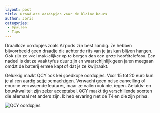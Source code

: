 ```yaml
---
layout: post
title: Draadloze oordopjes voor de kleine beurs
author: Joris
categories:
 - Spullen
 - Tips
---
```

Draadloze oordopjes zoals Airpods zijn best handig. Ze hebben bijvoorbeeld geen draadje die achter de rits van je jas kan blijven hangen. Ook zijn ze veel makkelijker op te bergen dan een grote hoofdtelefoon. Een nadeel is dat ze vaak tyfus duur zijn en waarschijnlijk geen jaren meegaan omdat de batterij ermee kapt of dat je ze kwijtraakt.

Gelukkig maakt QCY ook kei goedkope oordopjes. Voor 15 tot 20 euro kun je al een aardig [setje](https://nl.aliexpress.com/item/32950715000.html?spm=a2g0z.12010612.8148356.4.225520170IVYXd) bemachtigen. Verwacht geen noise cancelling of enorme verrassende features, maar ze vallen ook niet tegen. Geluids- en bouwkwaliteit zijn zeker acceptabel. QCY maakt tig verschillende soorten die allemaal net anders zijn. Ik heb ervaring met de T4 en die zijn prima.

![QCY oordopjes](https://img.staticbg.com/thumb/large/oaupload/banggood/images/C9/AC/377899ed-7710-4e17-ab93-9c988dba9e7c.jpg)
